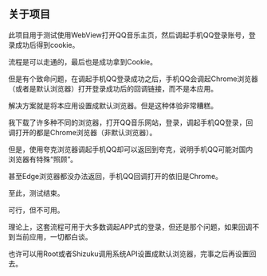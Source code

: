 ## 关于项目

此项目用于测试使用WebView打开QQ音乐主页，然后调起手机QQ登录账号，登录成功后得到cookie。

流程是可以走通的，最后也是成功拿到Cookie。

但是有个致命问题，在调起手机QQ登录成功之后，手机QQ会调起Chrome浏览器（或者是默认浏览器）打开登录成功后的回调链接，而不是本应用。

解决方案就是将本应用设置成默认浏览器。但是这种体验非常糟糕。

我下载了许多种不同的浏览器，打开QQ音乐网站，登录，调起手机QQ登录，回调打开的都是Chrome浏览器（非默认浏览器）。

但是，使用夸克浏览器调起手机QQ却可以返回到夸克，说明手机QQ可能对国内浏览器有特殊“照顾”。

甚至Edge浏览器都没办法返回，手机QQ回调打开的依旧是Chrome。

至此，测试结束。

可行，但不可用。

理论上，这套流程可用于大多数调起APP式的登录，但还是那个问题，如果回调不到当前应用，一切都白谈。

也许可以用Root或者Shizuku调用系统API设置成默认浏览器，完事之后再设置回去。
